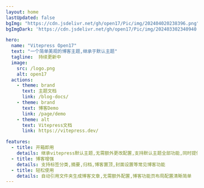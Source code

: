 ```yaml
---
layout: home
lastUpdated: false
bgImg: "https://cdn.jsdelivr.net/gh/open17/Pic/img/202404020238396.png"
bgImgDark: 'https://cdn.jsdelivr.net/gh/open17/Pic/img/202403302340940.png'

hero:
  name: "Vitepress Open17"
  text: "一个简单美观的博客主题,继承于默认主题"
  tagline:  持续更新中
  image:
    src: /logo.png
    alt: open17
  actions:
    - theme: brand
      text: 主题文档
      link: /blog-docs/
    - theme: brand
      text: 博客Demo
      link: /page/demo
    - theme: alt
      text: Vitepress文档
      link: https://vitepress.dev/

features:
  - title: 开箱即用
    details: 继承vitepress默认主题,无需额外更改配置,支持默认主题全部功能,同时提供默认博客主题配置
  - title: 博客增强
    details: 支持标签分类,摘要,归档,博客置顶,封面设置等常见博客功能
  - title: 轻松使用
    details: 自动引用文件夹生成博客文章,无需额外配置,博客功能页布局配置清晰简单
---
```


